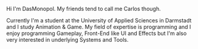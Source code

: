 Hi I'm DasMonopol. My friends tend to call me Carlos though.

Currently I'm a student at the University of Applied Sciences in Darmstadt and I study Animation & Game.
My field of expertise is programming and I enjoy programming Gameplay, Front-End like UI and Effects but I'm also very interested in underlying Systems and Tools.
